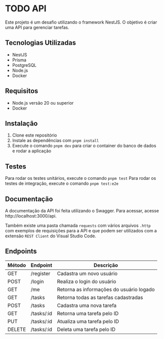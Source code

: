 # TODO API

Este projeto é um desafio utilizando o framework NestJS. O objetivo é criar uma API para gerenciar tarefas.

## Tecnologias Utilizadas

- NestJS
- Prisma
- PostgreSQL
- Node.js
- Docker

## Requisitos

- Node.js versão 20 ou superior
- Docker

## Instalação

1. Clone este repositório
2. Instale as dependências com `pnpm install`
3. Execute o comando `pnpm dev` para criar o container do banco de dados e rodar a aplicação

## Testes

Para rodar os testes unitários, execute o comando `pnpm test`
Para rodar os testes de integração, execute o comando `pnpm test:e2e`

## Documentação

A documentação da API foi feita utilizando o Swagger. Para acessar, acesse http://localhost:3000/api.

Também existe uma pasta chamada `requests` com vários arquivos `.http` com exemplos de requisições para a API e que podem ser utilizados com a extensão `REST Client` do Visual Studio Code.

## Endpoints

| Método | Endpoint   | Descrição                                |
| ------ | ---------- | ---------------------------------------- |
| GET    | /register  | Cadastra um novo usuário                 |
| POST   | /login     | Realiza o login do usuário               |
| GET    | /me        | Retorna as informações do usuário logado |
| GET    | /tasks     | Retorna todas as tarefas cadastradas     |
| POST   | /tasks     | Cadastra uma nova tarefa                 |
| GET    | /tasks/:id | Retorna uma tarefa pelo ID               |
| PUT    | /tasks/:id | Atualiza uma tarefa pelo ID              |
| DELETE | /tasks/:id | Deleta uma tarefa pelo ID                |
